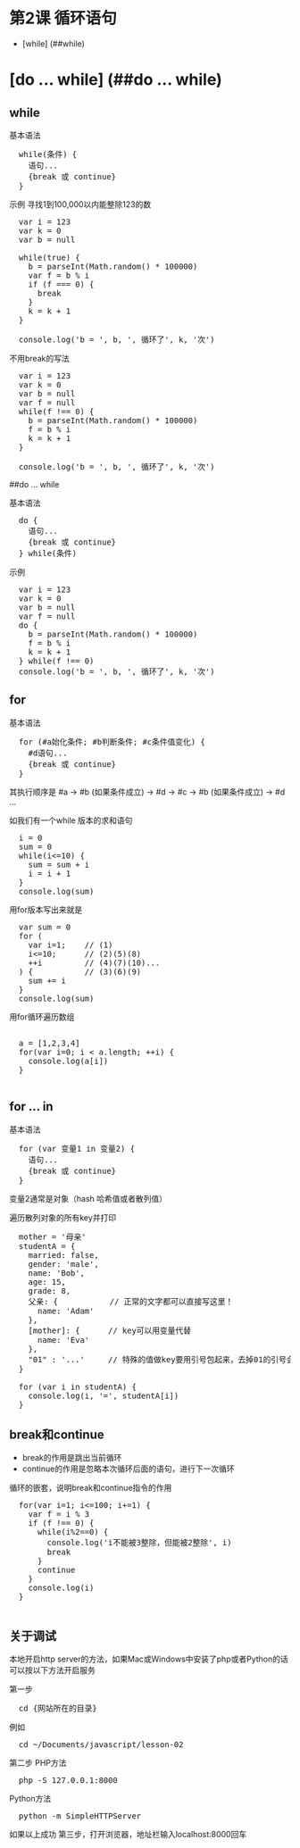 # 第2课 循环语句

* [while] (##while)
# [do ... while] (##do ... while)

## while

基本语法

<pre>
  while(条件) {
    语句...
    {break 或 continue}
  }
</pre>

示例 寻找1到100,000以内能整除123的数

<pre>
  var i = 123
  var k = 0
  var b = null

  while(true) {
    b = parseInt(Math.random() * 100000)
    var f = b % i
    if (f === 0) {
      break
    }
    k = k + 1
  }

  console.log('b = ', b, ', 循环了', k, '次')
</pre>

不用break的写法

<pre>
  var i = 123
  var k = 0
  var b = null
  var f = null
  while(f !== 0) {
    b = parseInt(Math.random() * 100000)
    f = b % i
    k = k + 1
  }

  console.log('b = ', b, ', 循环了', k, '次')
</pre>

##do ... while

基本语法

<pre>
  do {
    语句...
    {break 或 continue}
  } while(条件)
</pre>

示例

<pre>
  var i = 123
  var k = 0
  var b = null
  var f = null
  do {
    b = parseInt(Math.random() * 100000)
    f = b % i
    k = k + 1
  } while(f !== 0)
  console.log('b = ', b, ', 循环了', k, '次')
</pre>

## for

基本语法

<pre>
  for (#a始化条件; #b判断条件; #c条件值变化) {
    #d语句...
    {break 或 continue}
  }
</pre>

其执行顺序是 #a -> #b (如果条件成立) -> #d -> #c -> #b (如果条件成立) -> #d ...

如我们有一个while 版本的求和语句

<pre>
  i = 0
  sum = 0
  while(i<=10) {
    sum = sum + i
    i = i + 1
  }
  console.log(sum)
</pre>

用for版本写出来就是

<pre>
  var sum = 0
  for (
    var i=1;    // (1)
    i<=10;      // (2)(5)(8)
    ++i         // (4)(7)(10)...
  ) {           // (3)(6)(9)
    sum += i
  }
  console.log(sum)
</pre>

用for循环遍历数组

<pre>

  a = [1,2,3,4]
  for(var i=0; i < a.length; ++i) {
    console.log(a[i])
  }

</pre>

## for ... in

基本语法

<pre>
  for (var 变量1 in 变量2) {
    语句...
    {break 或 continue}
  }
</pre>

变量2通常是对象（hash 哈希值或者散列值）

遍历散列对象的所有key并打印

<pre>
  mother = '母亲'
  studentA = {
    married: false,
    gender: 'male',
    name: 'Bob',
    age: 15,
    grade: 8,
    父亲: {           // 正常的文字都可以直接写这里！
      name: 'Adam'
    },
    [mother]: {      // key可以用变量代替
      name: 'Eva'
    },
    "01" : '...'     // 特殊的值做key要用引号包起来，去掉01的引号会报错
  }

  for (var i in studentA) {
    console.log(i, '=', studentA[i])
  }
</pre>

## break和continue

* break的作用是跳出当前循环
* continue的作用是忽略本次循环后面的语句，进行下一次循环

循环的嵌套，说明break和continue指令的作用

<pre>
  for(var i=1; i<=100; i+=1) {
    var f = i % 3
    if (f !== 0) {
      while(i%2==0) {
        console.log('i不能被3整除，但能被2整除', i)
        break
      }
      continue
    }
    console.log(i)
  }

</pre>
## 关于调试

本地开启http server的方法，如果Mac或Windows中安装了php或者Python的话可以按以下方法开启服务

第一步

<pre>  cd {网站所在的目录}</pre>

例如

<pre>
  cd ~/Documents/javascript/lesson-02
</pre>

第二步
PHP方法

<pre>
  php -S 127.0.0.1:8000
</pre>

Python方法

<pre>
  python -m SimpleHTTPServer
</pre>

如果以上成功
第三步，打开浏览器，地址栏输入localhost:8000回车